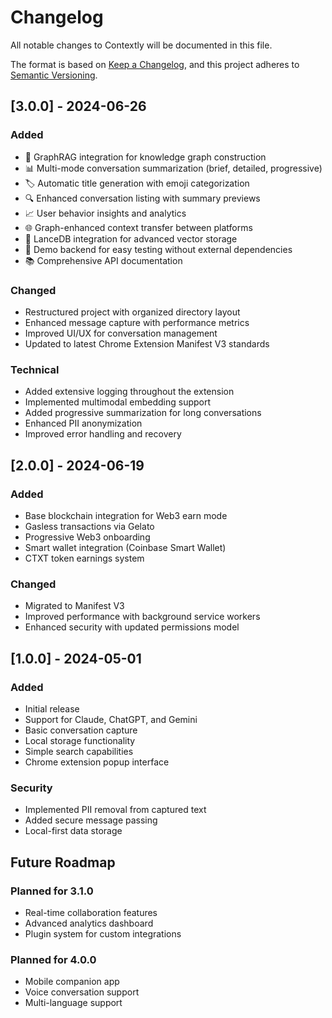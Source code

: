 # Changelog

All notable changes to Contextly will be documented in this file.

The format is based on [Keep a Changelog](https://keepachangelog.com/en/1.0.0/),
and this project adheres to [Semantic Versioning](https://semver.org/spec/v2.0.0.html).

## [3.0.0] - 2024-06-26

### Added
- 🧠 GraphRAG integration for knowledge graph construction
- 📊 Multi-mode conversation summarization (brief, detailed, progressive)
- 🏷️ Automatic title generation with emoji categorization
- 🔍 Enhanced conversation listing with summary previews
- 📈 User behavior insights and analytics
- 🌐 Graph-enhanced context transfer between platforms
- 💾 LanceDB integration for advanced vector storage
- 🚀 Demo backend for easy testing without external dependencies
- 📚 Comprehensive API documentation

### Changed
- Restructured project with organized directory layout
- Enhanced message capture with performance metrics
- Improved UI/UX for conversation management
- Updated to latest Chrome Extension Manifest V3 standards

### Technical
- Added extensive logging throughout the extension
- Implemented multimodal embedding support
- Added progressive summarization for long conversations
- Enhanced PII anonymization
- Improved error handling and recovery

## [2.0.0] - 2024-06-19

### Added
- Base blockchain integration for Web3 earn mode
- Gasless transactions via Gelato
- Progressive Web3 onboarding
- Smart wallet integration (Coinbase Smart Wallet)
- CTXT token earnings system

### Changed
- Migrated to Manifest V3
- Improved performance with background service workers
- Enhanced security with updated permissions model

## [1.0.0] - 2024-05-01

### Added
- Initial release
- Support for Claude, ChatGPT, and Gemini
- Basic conversation capture
- Local storage functionality
- Simple search capabilities
- Chrome extension popup interface

### Security
- Implemented PII removal from captured text
- Added secure message passing
- Local-first data storage

## Future Roadmap

### Planned for 3.1.0
- Real-time collaboration features
- Advanced analytics dashboard
- Plugin system for custom integrations

### Planned for 4.0.0
- Mobile companion app
- Voice conversation support
- Multi-language support